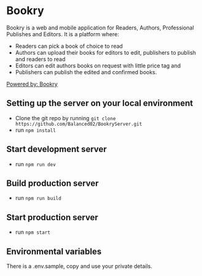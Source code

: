 # Bookry
Bookry is a web and mobile application for Readers, Authors, Professional Publishes and Editors. It is a platform where: 

* Readers can pick a book of choice to read
* Authors can upload their books for editors to edit, publishers to 
  publish and readers to read
* Editors can edit authors books on request with little price tag and 
* Publishers can publish the edited and confirmed books.

[Powered by: Bookry](https://bookry.com)


## Setting up the server on your local environment
* Clone the git repo by running `git clone https://github.com/Balanced02/BookryServer.git`
* run `npm install`

## Start development server
* run `npm run dev`

## Build production server
* run `npm run build`

## Start production server
* run `npm start`

## Environmental variables
There is a .env.sample, copy and use your private details.